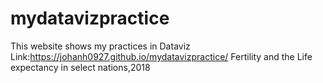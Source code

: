 # mydatavizpractice
This website shows my practices in Dataviz
Link:https://johanh0927.github.io/mydatavizpractice/
Fertility and the Life expectancy in select nations,2018
